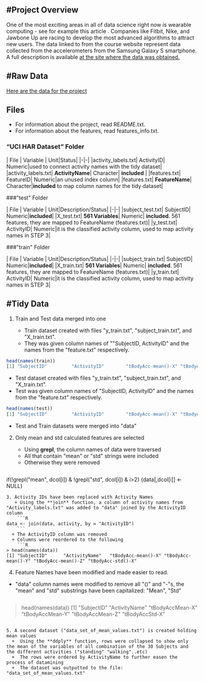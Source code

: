  
#Project Overview
----

One of the most exciting areas in all of data science right now is wearable computing - see for example this article . Companies like Fitbit, Nike, and Jawbone Up are racing to develop the most advanced algorithms to attract new users. The data linked to from the course website represent data collected from the accelerometers from the Samsung Galaxy S smartphone. A full description is available [at the site where the data was obtained.](http://archive.ics.uci.edu/ml/datasets/Human+Activity+Recognition+Using+Smartphones)

#Raw Data
----
[Here are the data for the project](https://d396qusza40orc.cloudfront.net/getdata%2Fprojectfiles%2FUCI%20HAR%20Dataset.zip)
 

## Files
+ For information about the project, read README.txt. 
+ For information about the features, read features_info.txt. 

### “UCI HAR Dataset” Folder

| File |  Variable | Unit|Status|
|-|-|
|activity_labels.txt| ActivityID| Numeric|used to connect activity names with the tidy dataset|
|activity_labels.txt| __ActivityName__| Character| __included__ |
|features.txt| FeatureID| Numeric|an unused index column|
|features.txt| __FeatureName__| Character|__included__ to map column names for the tidy dataset|


###"test" Folder

|  File  |  Variable | Unit|Description/Status|
|-|-|
|subject_test.txt| SubjectID| Numeric|__included__|
|X_test.txt| __561 Variables__| Numeric| __included__. 561 features, they are mapped to FeatureName (features.txt)|
|y_test.txt| ActivityID| Numeric|it is the classified activity column, used to map activity names in STEP 3|

###"train" Folder

|  File  |  Variable | Unit|Description/Status|
|-|-|
|subject_train.txt| SubjectID| Numeric|__included__|
|X_train.txt| __561 Variables__| Numeric| __included__. 561 features, they are mapped to FeatureName (features.txt)|
|y_train.txt| ActivityID| Numeric|it is the classified activity column, used to map activity names in STEP 3|





#Tidy Data
----
1. Train and Test data merged into one

   + Train dataset created with files "y_train.txt", "subject_train.txt", and "X_train.txt".
   + They was given column names of ""SubjectID, ActivityID" and the names from the "feature.txt" respectively. 
  
 ```R
head(names(train))
[1] "SubjectID"         "ActivityID"        "tBodyAcc-mean()-X" "tBodyAcc-mean()-Y" "tBodyAcc-mean()-Z" "tBodyAcc-std()-X" 
```
   + Test dataset created with files "y_train.txt", "subject_train.txt", and "X_train.txt".
   + Test was given column names of "SubjectID, ActivityID" and the names from the "feature.txt" respectively. 
  
 ```R
 head(names(test))
[1] "SubjectID"         "ActivityID"        "tBodyAcc-mean()-X" "tBodyAcc-mean()-Y" "tBodyAcc-mean()-Z" "tBodyAcc-std()-X" 
```
   + Test and Train datasets were merged into "data"
2. Only mean and std calculated features are selected
   + Using __grepl__, the column names of data were traversed 
   + All that contain "mean" or "std" strings were included
   + Otherwise they were removed
  
    ```R 
if(!grepl("mean", dcol[i]) & !grepl("std", dcol[i]) & i>2)
        {data[,dcol[i]] <- NULL}       
```
3. Activity IDs have been replaced with Activity Names
   + Using the **join** function, a column of activity names from "Activity_labels.txt" was added to "data" joined by the ActivityID column
    ```R 
data <- join(data, activity, by = "ActivityID")
    ```
  + The ActivityID column was removed
  + Columns were reordered to the following
    ```R
> head(names(data))
[1] "SubjectID"      "ActivityName"   "tBodyAcc-mean()-X" "tBodyAcc-mean()-Y" "tBodyAcc-mean()-Z" "tBodyAcc-std()-X" 
```

4. Feature Names have been modified and made easier to read.
  + "data" column names were modified to remove all "()" and "-"s, the "mean" and "std" substrings have been capitalized: "Mean", "Std" 
    ```R
> head(names(data))
[1] "SubjectID"      "ActivityName"   "tBodyAccMean-X" "tBodyAccMean-Y" "tBodyAccMean-Z" "tBodyAccStd-X" 
```
  
5. A second dataset ("data_set_of_mean_values.txt") is created holding mean values
  +  Using the **ddply** function, rows were collapsed to show only the mean of the variables of all combination of the 30 Subjects and the different activities ("standing" "walking"..etc)
  +  The rows were ordered by ActivityName to further easen the process of datamining
  +  The dataset was outputted to the file: "data_set_of_mean_values.txt"

 
 

 
 

 
